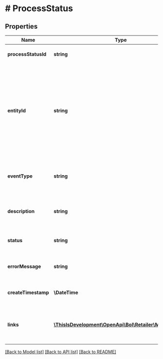 # # ProcessStatus

## Properties

Name | Type | Description | Notes
------------ | ------------- | ------------- | -------------
**processStatusId** | **string** | The process status id. | [optional]
**entityId** | **string** | The id of the object being processed. For example, in case of a shipment process id, you will receive the id of the order item being processed. | [optional]
**eventType** | **string** | Name of the requested action that is being processed. |
**description** | **string** | Describes the action that is being processed. |
**status** | **string** | Status of the action being processed. |
**errorMessage** | **string** | Shows error message if applicable. | [optional]
**createTimestamp** | **\DateTime** | Time of creation of the response. |
**links** | [**\ThisIsDevelopment\OpenApi\Bol\Retailer\Models\Link[]**](Link.md) | Lists available actions applicable to this endpoint. |

[[Back to Model list]](../../README.md#models) [[Back to API list]](../../README.md#endpoints) [[Back to README]](../../README.md)
